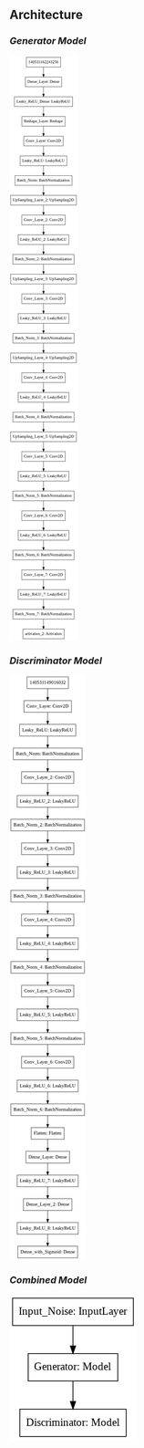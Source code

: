 ## Architecture

### _Generator Model_

![alt text](https://github.com/OverGeek/Face-Generation-Using-DCGANs/blob/master/Model%20Architecture%20images_deeper_network_with_noise_in_real_and_fake_labels/generator.png)

### _Discriminator Model_

![alt text](https://github.com/OverGeek/Face-Generation-Using-DCGANs/blob/master/Model%20Architecture%20images_deeper_network_with_noise_in_real_and_fake_labels/discriminator.png)

### _Combined Model_

![alt text](https://github.com/OverGeek/Face-Generation-Using-DCGANs/blob/master/Model%20Architecture%20images_deeper_network_with_noise_in_real_and_fake_labels/combined.png)
